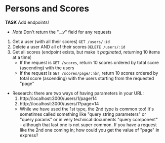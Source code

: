 # Persons and Scores

**TASK** Add endpoints!

- *Note* Don't return the "__v" field for any requests

1. Get a user (with all their scores) `GET /users/:id`
2. Delete a user AND all of their scores `DELETE /users/:id`
3. Get all scores (endpoint exists, but make it *paginated*, returning 10 items at a time)
    - If the request is `GET /scores`, return 10 scores ordered by total score (ascending) with the users
    - If the request is `GET /scores/page/:nbr`, return 10 scores ordered by total score (ascending) with the users starting from the requested "page"

- Research: there are two ways of having parameters in your URL:
    1. http://localhost:3000/users/1/page/14
    2. http://localhost:3000/users/1?page=14
    - While we have used the 1st type, the 2nd type is common too! It's sometimes called something like "query string parameters" or "query params" or in very technical documents "query component" - although that last one is not super common. If you have a request like the 2nd one coming in; how could you get the value of "page" in express?